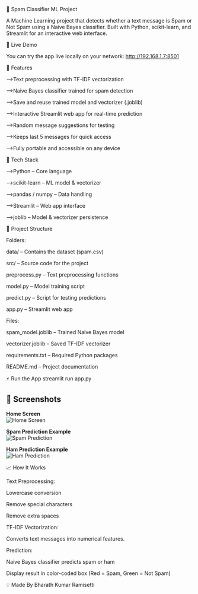 📧 Spam Classifier ML Project

A Machine Learning project that detects whether a text message is Spam or Not Spam using a Naive Bayes classifier. Built with Python, scikit-learn, and Streamlit for an interactive web interface.

🚀 Live Demo

You can try the app live locally on your network: 
   http://192.168.1.7:8501
   
🔹 Features

 -->Text preprocessing with TF-IDF vectorization
 
 -->Naive Bayes classifier trained for spam detection
 
 -->Save and reuse trained model and vectorizer (.joblib)
 
 -->Interactive Streamlit web app for real-time prediction
 
 -->Random message suggestions for testing
 
 -->Keeps last 5 messages for quick access
 
 -->Fully portable and accessible on any device

 🧰 Tech Stack
 
-->Python – Core language

-->scikit-learn – ML model & vectorizer

-->pandas / numpy – Data handling

-->Streamlit – Web app interface

-->joblib – Model & vectorizer persistence

📂 Project Structure

Folders:

  data/ – Contains the dataset (spam.csv)
  
  src/ – Source code for the project

  preprocess.py – Text preprocessing functions

  model.py – Model training script

  predict.py – Script for testing predictions
  
  app.py – Streamlit web app
  
Files:

  spam_model.joblib – Trained Naive Bayes model
  
  vectorizer.joblib – Saved TF-IDF vectorizer

  requirements.txt – Required Python packages

  README.md – Project documentation

⚡ Run the App
streamlit run app.py

 ## 📸 Screenshots

**Home Screen**  
![Home Screen](screenshots/home.png)  

**Spam Prediction Example**  
![Spam Prediction](screenshots/spam_prediction.png)  

**Ham Prediction Example**  
![Ham Prediction](screenshots/ham_prediction.png)  



📈 How It Works

Text Preprocessing:

Lowercase conversion

Remove special characters

Remove extra spaces

TF-IDF Vectorization:

Converts text messages into numerical features.

Prediction:

Naive Bayes classifier predicts spam or ham

Display result in color-coded box (Red = Spam, Green = Not Spam)

💡 Made By
Bharath Kumar Ramisetti
